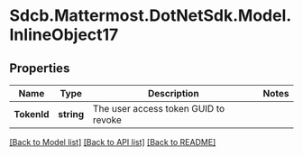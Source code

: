 # Sdcb.Mattermost.DotNetSdk.Model.InlineObject17
## Properties

Name | Type | Description | Notes
------------ | ------------- | ------------- | -------------
**TokenId** | **string** | The user access token GUID to revoke | 

[[Back to Model list]](../README.md#documentation-for-models) [[Back to API list]](../README.md#documentation-for-api-endpoints) [[Back to README]](../README.md)

